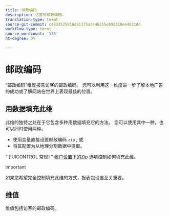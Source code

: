 ```yaml
---
title: 邮政编码
description: 访客的邮政编码。
translation-type: tm+mt
source-git-commit: c4833525816d81175a3446215eb92310ee4021dd
workflow-type: tm+mt
source-wordcount: '138'
ht-degree: 0%

---
```



# 邮政编码

“邮政编码”维度报告访客的邮政编码。 您可以利用这一维度进一步了解本地广告的成功或了解网站在世界上表现最佳的位置。

## 用数据填充此维

此维的独特之处在于它包含多种用数据填充它的方法。 您可以使用其中一种，也可以同时使用两种。

* 使用变量直接设置邮政编码 `zip` ; 或
* 将其配置为从地理分割数据中提取。

“ [!UICONTROL 常规] ” [帐户设置下的Zip](/help/admin/admin/general-acct-settings-admin.md) 选项控制如何填充此维。

>[!IMPORTANT]
>
>如果您希望完全控制填充此维的方式，报表包设置至关重要。

## 维值

维值包括访客的邮政编码。